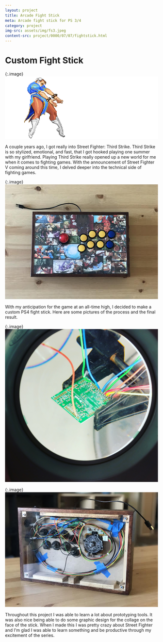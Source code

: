 ```yaml
---
layout: project
title: Arcade Fight Stick
meta: Arcade fight stick for PS 3/4
category: project
img-src: assets/img/fs3.jpeg
content-src: project/0000/07/07/fightstick.html
---
```


# Custom Fight Stick

{:.image}
![Alt text](assets/img/chun-slight-speed-down.gif "My Title")

A couple years ago, I got really into Street Fighter: Third Strike. Third Strike
is so stylized, emotional, and fast, that I got hooked playing one summer with
my girlfriend. Playing Third Strike really opened up a new world for me when it
comes to fighting games. With the announcement of Street Fighter V coming around
this time, I delved deeper into the technical side of fighting games.

{:.image}
![Alt text](assets/img/fs2.jpeg "My Title")

With my anticipation for the game at an all-time high, I decided to make a custom
PS4 fight stick. Here are some pictures of the process and the final result.

{:.image}
![Alt text](assets/img/fs5.jpg "My Title")

{:.image}
![Alt text](assets/img/fs4.jpeg "My Title")

Throughout this project I was able to learn a lot about prototyping tools. It was
also nice being able to do some graphic design for the collage on the face of
the stick. When I made this I was pretty crazy about Street Fighter and I'm glad
I was able to learn something and be productive through my excitement of the series.
